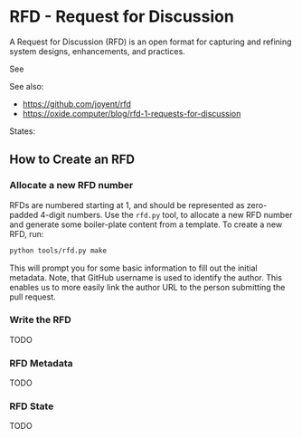 # RFD - Request for Discussion

A Request for Discussion (RFD) is an open format for capturing and refining
system designs, enhancements, and practices. 

See 

See also: 
- https://github.com/joyent/rfd
- https://oxide.computer/blog/rfd-1-requests-for-discussion


States:




## How to Create an RFD

### Allocate a new RFD number
RFDs are numbered starting at 1, and should be represented as zero-padded 4-digit 
numbers. Use the `rfd.py` tool, to allocate a new RFD number and generate some 
boiler-plate content from a template. To create a new RFD, run:

```bash
python tools/rfd.py make
```

This will prompt you for some basic information to fill out the initial metadata.
Note, that GitHub username is used to identify the author. This enables us to
more easily link the author URL to the person submitting the pull request.


### Write the RFD

TODO

### RFD Metadata

TODO


### RFD State

TODO